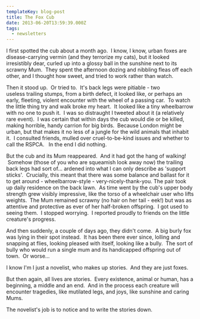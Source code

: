 ```yaml
---
templateKey: blog-post
title: The Fox Cub
date: 2013-06-20T13:59:39.000Z
tags:
  - newsletters
---
```


I first spotted the cub about a month ago.  I know, I know, urban foxes are disease-carrying vermin (and they terrorize my cats), but it looked irresistibly dear, curled up into a glossy ball in the sunshine next to its scrawny Mum.  They spent the afternoon dozing and nibbling fleas off each other, and I thought how sweet, and tried to work rather than watch.

Then it stood up.  Or tried to.  It's back legs were pitiable - two useless trailing stumps, from a birth defect, it looked like, or perhaps an early, fleeting, violent encounter with the wheel of a passing car.  To watch the little thing try and walk broke my heart.  It looked like a tiny wheelbarrow with no one to push it.  I was so distraught I tweeted about it (a relatively rare event).  I was certain that within days the cub would die or be killed, making horrible, handy carrion for big birds.  Because London might be urban, but that makes it no less of a jungle for the wild animals that inhabit it.  I consulted friends, mulled over cruel-to-be-kind issues and whether to call the RSPCA.   In the end I did nothing.

But the cub and its Mum reappeared.  And it had got the hang of walking!  Somehow (those of you who are squeamish look away now) the trailing back legs had sort of... ardened into what I can only describe as 'support sticks'.  Crucially, this meant that there was some balance and ballast for it to get around - wheelbarrow-style - very-nicely-thank-you. The pair took up daily residence on the back lawn.  As time went by the cub's upper body strength grew visibly impressive, like the torso of a wheelchair user who lifts weights.  The Mum remained scrawny (no hair on her tail - eek!) but was as attentive and protective as ever of her half-broken offspring.  I got used to seeing them.  I stopped worrying.  I reported proudly to friends on the little creature's progress.

And then suddenly, a couple of days ago, they didn't come.  A big burly fox was lying in their spot instead.  It has been there ever since, lolling and snapping at flies, looking pleased with itself, looking like a bully.  The sort of bully who would run a single mum and its handicapped offspring out of town.  Or worse...

I know I'm I just a novelist, who makes up stories.  And they are just foxes.

But then again, all lives are stories.  Every existence, animal or human, has a beginning, a middle and an end.  And in the process each creature will encounter tragedies, like mutilated legs, and joys, like sunshine and caring Mums.

The novelist's job is to notice and to write the stories down.
